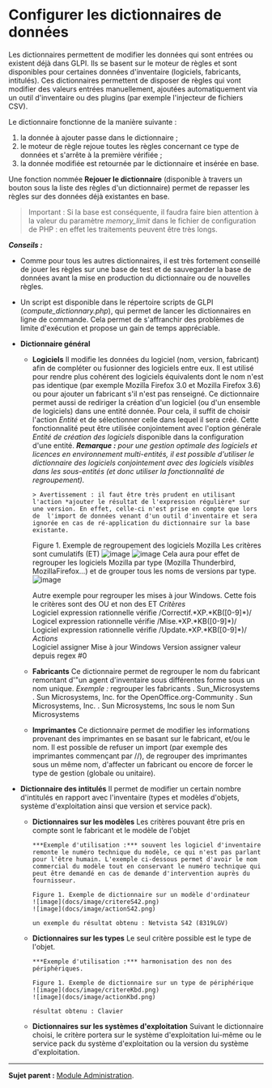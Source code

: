 Configurer les dictionnaires de données
=======================================

Les dictionnaires permettent de modifier les données qui sont entrées ou existent déjà dans GLPI. Ils se basent sur le moteur de règles et sont disponibles pour certaines données d'inventaire (logiciels, fabricants, intitulés). Ces dictionnaires permettent de disposer de règles qui vont modifier des valeurs entrées manuellement, ajoutées automatiquement via un outil d'inventaire ou des plugins (par exemple l'injecteur de fichiers CSV).

Le dictionnaire fonctionne de la manière suivante :

1.  la donnée à ajouter passe dans le dictionnaire ;
2.  le moteur de règle rejoue toutes les règles concernant ce type de données et s'arrête à la première vérifiée ;
3.  la donnée modifiée est retournée par le dictionnaire et insérée en base.

Une fonction nommée **Rejouer le dictionnaire** (disponible à travers un bouton sous la liste des règles d'un dictionnaire) permet de repasser les règles sur des données déjà existantes en base.

> Important : Si la base est conséquente, il faudra faire bien attention à la valeur du paramètre *memory_limit* dans le fichier de configuration de PHP : en effet les traitements peuvent être très longs.

***Conseils :*** 
- Comme pour tous les autres dictionnaires, il est très fortement conseillé de jouer les règles sur une base de test et de sauvegarder la base de données avant la mise en production du
dictionnaire ou de nouvelles règles.
- Un script est disponible dans le répertoire scripts de GLPI (*compute_dictionnary.php*), qui permet de lancer les dictionnaires en ligne de commande. Cela permet de s'affranchir des problèmes de limite d'exécution et propose un gain de temps appréciable.

- **Dictionnaire général**
  - **Logiciels**
    Il modifie les données du logiciel (nom, version, fabricant) afin de compléter ou fusionner des logiciels entre eux.
    Il est utilisé pour rendre plus cohérent des logiciels équivalents dont le nom n'est pas identique (par exemple Mozilla Firefox 3.0 et Mozilla Firefox 3.6) ou pour ajouter un fabricant s'il n'est pas renseigné.
   Ce dictionnaire permet aussi de rediriger la création d'un logiciel (ou d'un ensemble de logiciels) dans une entité donnée. Pour cela, il suffit de choisir l'action *Entité* et de sélectionner celle dans lequel il sera créé. Cette fonctionnalité peut être utilisée conjointement avec l'option générale *Entité de création des logiciels* disponible dans la configuration d'une entité.
   ***Remarque :** pour une gestion optimale des logiciels et licences en environnement multi-entités, il est possible d'utiliser le dictionnaire des logiciels conjointement avec des logiciels visibles dans les sous-entités (et donc utiliser la fonctionnalité de regroupement).*

        > Avertissement : il faut être très prudent en utilisant l'action *ajouter le résultat de l'expression régulière* sur une version. En effet, celle-ci n'est prise en compte que lors de  l'import de données venant d'un outil d'inventaire et sera ignorée en cas de ré-application du dictionnaire sur la base existante.

       Figure 1. Exemple de regroupement des logiciels Mozilla
       Les critères sont cumulatifs (ET)
       ![image](docs/image/critereMozilla.png)
       ![image](docs/image/actionMozilla.png)
       Cela aura pour effet de regrouper les logiciels Mozilla par type (Mozilla Thunderbird, MozillaFirefox...) et de grouper tous les noms de versions par type.
       ![image](docs/image/resultatMozilla.png)

       Autre exemple pour regrouper les mises à jour Windows.
       Cette fois le critères sont des OU et non des ET
       *Critères*           
         Logiciel           expression rationnelle vérifie              /Correctif.\*XP.\*KB([0-9]\*)/
         Logicel            expression rationnelle vérifie              /Mise.\*XP.\*KB([0-9]\*)/
         Logiciel           expression rationnelle vérifie              /Update.\*XP.\*KB([0-9]\*)/
       *Actions*           
         Logiciel           assigner                       Mise à jour Windows
         Version            assigner valeur depuis regex   \#0

  - **Fabricants**
    Ce dictionnaire permet de regrouper le nom du fabricant remontant d'"un agent d'inventaire sous différentes forme sous un nom unique.
    *Exemple :* 
    regrouper les fabricants
    .     Sun_Microsystems
    .     Sun Microsystems, Inc. for the OpenOffice.org-Community
    .     Sun Microsystems, Inc.
    .     Sun Microsystems, Inc
    sous le nom  Sun Microsystems

  - **Imprimantes**
    Ce dictionnaire permet de modifier les informations provenant des imprimantes en se basant sur le fabricant, et/ou le nom. Il est possible de refuser un import (par exemple des imprimantes commençant par //), de regrouper des imprimantes sous un même nom, d'affecter un fabricant ou encore de forcer le type de gestion (globale ou unitaire).

- **Dictionnaire des intitulés**
  Il permet de modifier un certain nombre d'intitulés en rapport avec l'inventaire (types et modèles d'objets, système d'exploitation ainsi que version et service pack).

  - **Dictionnaires sur les modèles**
    Les critères pouvant être pris en compte sont le fabricant et le modèle de l'objet

        ***Exemple d'utilisation :*** souvent les logiciel d'inventaire remonte le numéro technique du modèle, ce qui n'est pas parlant pour l'être humain. L'exemple ci-dessous permet d'avoir le nom commercial du modèle tout en conservant le numéro technique qui peut être demandé en cas de demande d'intervention auprès du fournisseur.

        Figure 1. Exemple de dictionnaire sur un modèle d'ordinateur
        ![image](docs/image/critereS42.png)
        ![image](docs/image/actionS42.png)

        un exemple du résultat obtenu : Netvista S42 (8319LGV)

  - **Dictionnaires sur les types**
    Le seul critère possible est le type de l'objet.

        ***Exemple d'utilisation :*** harmonisation des non des périphériques.

        Figure 1. Exemple de dictionnaire sur un type de périphérique
        ![image](docs/image/critereKbd.png)
        ![image](docs/image/actionKbd.png)

        résultat obtenu : Clavier

  - **Dictionnaires sur les systèmes d'exploitation**
    Suivant le dictionnaire choisi, le critère portera sur le système d'exploitation lui-même ou le service pack du système d'exploitation ou la version du système d'exploitation.

---------
**Sujet parent :** [Module Administration](index.php?fr/07_Module_Administration/01_Module_Administration.md "Le module Administration permet d'administrer les utilisateurs, groupes, entités, profils, règles et dictionnaires et offre des outils de maintenance de l'application").
